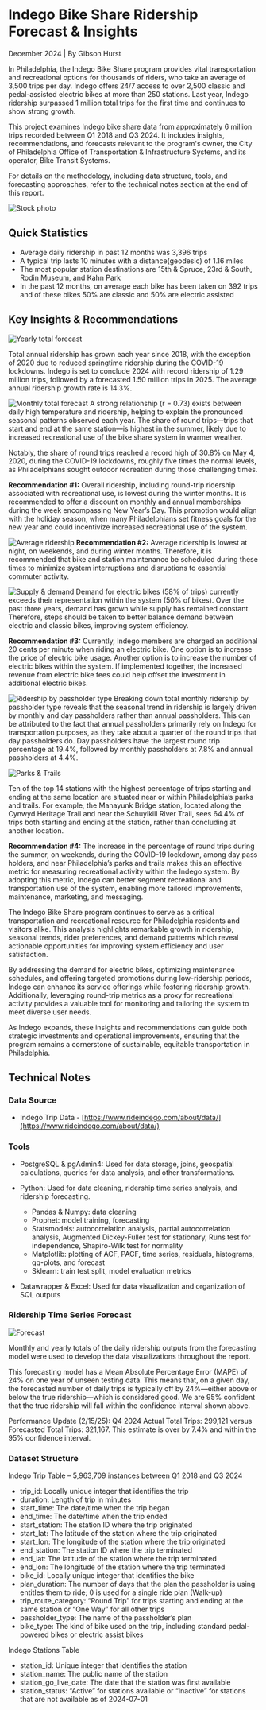 # Indego Bike Share Ridership Forecast & Insights
December 2024 | By Gibson Hurst

In Philadelphia, the Indego Bike Share program provides vital transportation and recreational options for thousands of riders, who take an average of 3,500 trips per day. Indego offers 24/7 access to over 2,500 classic and pedal-assisted electric bikes at more than 250 stations. Last year, Indego ridership surpassed 1 million total trips for the first time and continues to show strong growth.

This project examines Indego bike share data from approximately 6 million trips recorded between Q1 2018 and Q3 2024. It includes insights, recommendations, and forecasts relevant to the program's owner, the City of Philadelphia Office of Transportation & Infrastructure Systems, and its operator, Bike Transit Systems.

For details on the methodology, including data structure, tools, and forecasting approaches, refer to the technical notes section at the end of this report.

![Stock photo](https://github.com/GibsonHurst/Indego-Bike-Share-Ridership-Forecast-and-Insights/blob/main/stock_photo.jpg)

## Quick Statistics
- Average daily ridership in past 12 months was 3,396 trips
- A typical trip lasts 10 minutes with a distance(geodesic) of 1.16 miles
- The most popular station destinations are 15th & Spruce, 23rd & South, Rodin Museum, and Kahn Park
- In the past 12 months, on average each bike has been taken on 392 trips and of these bikes 50% are classic and 50% are electric assisted

## Key Insights & Recommendations
![Yearly total forecast](https://github.com/GibsonHurst/Indego-Bike-Share-Ridership-Forecast-and-Insights/blob/main/indego-ridership-forecasted-to-hit-new-records-in-2024-2025.png)

Total annual ridership has grown each year since 2018, with the exception of 2020 due to reduced springtime ridership during the COVID-19 lockdowns. Indego is set to conclude 2024 with record ridership of 1.29 million trips, followed by a forecasted 1.50 million trips in 2025. The average annual ridership growth rate is 14.3%.

![Monthly total forecast](https://github.com/GibsonHurst/Indego-Bike-Share-Ridership-Forecast-and-Insights/blob/main/indego-monthly-total-ridership-follows-a-strong-seasonal-pattern-with-riders-avoiding-the-cold.png)
A strong relationship (r = 0.73) exists between daily high temperature and ridership, helping to explain the pronounced seasonal patterns observed each year. The share of round trips—trips that start and end at the same station—is highest in the summer, likely due to increased recreational use of the bike share system in warmer weather.

Notably, the share of round trips reached a record high of 30.8% on May 4, 2020, during the COVID-19 lockdowns, roughly five times the normal levels, as Philadelphians sought outdoor recreation during those challenging times.

**Recommendation #1:**  Overall ridership, including round-trip ridership associated with recreational use, is lowest during the winter months. It is recommended to offer a discount on monthly and annual memberships during the week encompassing New Year’s Day. This promotion would align with the holiday season, when many Philadelphians set fitness goals for the new year and could incentivize increased recreational use of the system.

![Average ridership](https://github.com/GibsonHurst/Indego-Bike-Share-Ridership-Forecast-and-Insights/blob/main/average-hourly-indego-ridership-peaks-during-the-evening-commute-with-fewer-riders-on-the-weekend.png)
**Recommendation #2:**  Average ridership is lowest at night, on weekends, and during winter months. Therefore, it is recommended that bike and station maintenance be scheduled during these times to minimize system interruptions and disruptions to essential commuter activity.

![Supply & demand](https://github.com/GibsonHurst/Indego-Bike-Share-Ridership-Forecast-and-Insights/blob/main/demand-for-indego-electric-assist-bikes-continues-to-grow-as-supply-growth-stalls.png)
Demand for electric bikes (58% of trips) currently exceeds their representation within the system (50% of bikes). Over the past three years, demand has grown while supply has remained constant. Therefore, steps should be taken to better balance demand between electric and classic bikes, improving system efficiency.

**Recommendation #3:**  Currently, Indego members are charged an additional 20 cents per minute when riding an electric bike. One option is to increase the price of electric bike usage. Another option is to increase the number of electric bikes within the system. If implemented together, the increased revenue from electric bike fees could help offset the investment in additional electric bikes.

![Ridership by passholder type](https://github.com/GibsonHurst/Indego-Bike-Share-Ridership-Forecast-and-Insights/blob/main/Annual-passholders-represent-an-increasing-segment-of-the-most-consistent-riders.png)
Breaking down total monthly ridership by passholder type reveals that the seasonal trend in ridership is largely driven by monthly and day passholders rather than annual passholders. This can be attributed to the fact that annual passholders primarily rely on Indego for transportation purposes, as they take about a quarter of the round trips that day passholders do. Day passholders have the largest round trip percentage at 19.4%, followed by monthly passholders at 7.8% and annual passholders at 4.4%.

![Parks & Trails](https://github.com/GibsonHurst/Indego-Bike-Share-Ridership-Forecast-and-Insights/blob/main/philadelphia-s-parks-trails-attract-the-highest-share-of-out-and-back-recreational-indego-bike-riders.png)

Ten of the top 14 stations with the highest percentage of trips starting and ending at the same location are situated near or within Philadelphia’s parks and trails. For example, the Manayunk Bridge station, located along the Cynwyd Heritage Trail and near the Schuylkill River Trail, sees 64.4% of trips both starting and ending at the station, rather than concluding at another location.

**Recommendation #4:**  The increase in the percentage of round trips during the summer, on weekends, during the COVID-19 lockdown, among day pass holders, and near Philadelphia’s parks and trails makes this an effective metric for measuring recreational activity within the Indego system. By adopting this metric, Indego can better segment recreational and transportation use of the system, enabling more tailored improvements, maintenance, marketing, and messaging.

The Indego Bike Share program continues to serve as a critical transportation and recreational resource for Philadelphia residents and visitors alike. This analysis highlights remarkable growth in ridership, seasonal trends, rider preferences, and demand patterns which reveal actionable opportunities for improving system efficiency and user satisfaction.

By addressing the demand for electric bikes, optimizing maintenance schedules, and offering targeted promotions during low-ridership periods, Indego can enhance its service offerings while fostering ridership growth. Additionally, leveraging round-trip metrics as a proxy for recreational activity provides a valuable tool for monitoring and tailoring the system to meet diverse user needs.

As Indego expands, these insights and recommendations can guide both strategic investments and operational improvements, ensuring that the program remains a cornerstone of sustainable, equitable transportation in Philadelphia.

## Technical Notes

### Data Source

- Indego Trip Data -  [https://www.rideindego.com/about/data/](https://www.rideindego.com/about/data/)

### Tools

- PostgreSQL & pgAdmin4: Used for data storage, joins, geospatial calculations, queries for data analysis, and other transformations.

- Python: Used for data cleaning, ridership time series analysis, and ridership forecasting.
	- Pandas & Numpy: data cleaning
	- Prophet: model training, forecasting
	- Statsmodels: autocorrelation analysis, partial autocorrelation analysis, Augmented Dickey-Fuller test for stationary, Runs test for independence, Shapiro-Wilk test for normality
	- Matplotlib: plotting of ACF, PACF, time series, residuals, histograms, qq-plots, and forecast
	- Sklearn: train test split, model evaluation metrics

- Datawrapper & Excel: Used for data visualization and organization of SQL outputs

### Ridership Time Series Forecast
![Forecast](https://github.com/GibsonHurst/Indego-Bike-Share-Ridership-Forecast-and-Insights/blob/main/prophet_forecast.png)

Monthly and yearly totals of the daily ridership outputs from the forecasting model were used to develop the data visualizations throughout the report.

This forecasting model has a Mean Absolute Percentage Error (MAPE) of 24% on one year of unseen testing data. This means that, on a given day, the forecasted number of daily trips is typically off by 24%—either above or below the true ridership—which is considered good. We are 95% confident that the true ridership will fall within the confidence interval shown above.

Performance Update (2/15/25): Q4 2024 Actual Total Trips: 299,121 versus Forecasted Total Trips: 321,167. This estimate is over by 7.4% and within the 95% confidence interval. 

### Dataset Structure

Indego Trip Table – 5,963,709 instances between Q1 2018 and Q3 2024

- trip_id: Locally unique integer that identifies the trip
- duration: Length of trip in minutes
- start_time: The date/time when the trip began
- end_time: The date/time when the trip ended
- start_station: The station ID where the trip originated
- start_lat: The latitude of the station where the trip originated
- start_lon: The longitude of the station where the trip originated
- end_station: The station ID where the trip terminated
- end_lat: The latitude of the station where the trip terminated
- end_lon: The longitude of the station where the trip terminated
- bike_id: Locally unique integer that identifies the bike
- plan_duration: The number of days that the plan the passholder is using entitles them to ride; 0 is used for a single ride plan (Walk-up)
- trip_route_category: “Round Trip” for trips starting and ending at the same station or “One Way” for all other trips
- passholder_type: The name of the passholder’s plan
- bike_type: The kind of bike used on the trip, including standard pedal-powered bikes or electric assist bikes

Indego Stations Table
- station_id: Unique integer that identifies the station
- station_name: The public name of the station
- station_go_live_date: The date that the station was first available
- station_status: “Active” for stations available or “Inactive” for stations that are not available as of 2024-07-01
